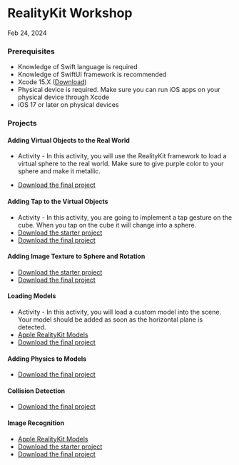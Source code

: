 # RealityKit Workshop 
Feb 24, 2024 

### Prerequisites 
- Knowledge of Swift language is required
- Knowledge of SwiftUI framework is recommended 
- Xcode 15.X ([Download](https://developer.apple.com/xcode/))
- Physical device is required. Make sure you can run iOS apps on your physical device through Xcode 
- iOS 17 or later on physical devices 

### Projects 

#### Adding Virtual Objects to the Real World 

- Activity - In this activity, you will use the RealityKit framework to load a virtual sphere to the real world. Make sure to give purple color to your sphere and make it metallic. 

- [Download the final project](/projects/AddingVirtualObjects.zip) 

#### Adding Tap to the Virtual Objects

- Activity - In this activity, you are going to implement a tap gesture on the cube. When you tap on the cube it will change into a sphere. 
- [Download the starter project](/projects/AddingVirtualObjects.zip) 
- [Download the final project](/projects/adding-tap-gesture-on-virtual-objects.zip)

#### Adding Image Texture to Sphere and Rotation

- [Download the starter project](/projects/adding-tap-gesture-on-virtual-objects.zip)
- [Download the final  project](/projects/sphere-and-rotation.zip)

#### Loading Models

- Activity - In this activity, you will load a custom model into the scene. Your model should be added as soon as the horizontal plane is detected. 
- [Apple RealityKit Models](https://developer.apple.com/augmented-reality/quick-look/)
- [Download the final project](/projects/adding-models-to-scene.zip)

#### Adding Physics to Models 

- [Download the final project](/projects/adding-physics-to-scene.zip)

#### Collision Detection 

- [Download the final project](/projects/collision-begin-and-end-events.zip)

#### Image Recognition 

- [Apple RealityKit Models](https://developer.apple.com/augmented-reality/quick-look/)
- [Download the starter project](/projects/image-recognition-starter.zip)
- [Download the final project](/projects/image-recognition-final.zip)



<!-- 
#### Refactoring Entities 

- [Download the start project](/projects/sphere-and-rotation.zip)

#### Adding Rotation, Drag and Resizing Gestures to Virtual Objecs 

- [Download the starter project](/projects//adding-tap-gesture-on-virtual-objects.zip)
- [Download the final project]() 
--> 
